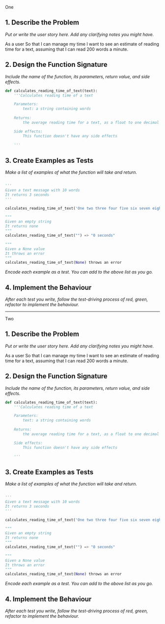 
One
## 1. Describe the Problem
_Put or write the user story here. Add any clarifying notes you might have._

As a user
So that I can manage my time
I want to see an estimate of reading time for a text, assuming that I can read 200 words a minute.

## 2. Design the Function Signature
_Include the name of the function, its parameters, return value, and side effects._
```python
def calculates_reading_time_of_text(text):
    '''Calculates reading time of a text

    Parameters:
        text: a string containing words
    
    Returns:
        the average reading time for a text, as a float to one decimal place

    Side effects:
        This function doesn't have any side effects
    
    '''
```

## 3. Create Examples as Tests

_Make a list of examples of what the function will take and return._

```python

'''
Given a text message with 10 words
It returns 3 seconds
'''

calculates_reading_time_of_text('One two three four five six seven eight nine ten') => "3 seconds"

"""
Given an empty string
It returns none
"""
calculates_reading_time_of_text("") => "0 seconds"

"""
Given a None value
It throws an error
"""
calculates_reading_time_of_text(None) throws an error
```


_Encode each example as a test. You can add to the above list as you go._

## 4. Implement the Behaviour

_After each test you write, follow the test-driving process of red, green, refactor to implement the behaviour._


--------------------------------------------------------------------------

Two
## 1. Describe the Problem
_Put or write the user story here. Add any clarifying notes you might have._

As a user
So that I can manage my time
I want to see an estimate of reading time for a text, assuming that I can read 200 words a minute.

## 2. Design the Function Signature
_Include the name of the function, its parameters, return value, and side effects._
```python
def calculates_reading_time_of_text(text):
    '''Calculates reading time of a text

    Parameters:
        text: a string containing words
    
    Returns:
        the average reading time for a text, as a float to one decimal place

    Side effects:
        This function doesn't have any side effects
    
    '''
```

## 3. Create Examples as Tests

_Make a list of examples of what the function will take and return._

```python

'''
Given a text message with 10 words
It returns 3 seconds
'''

calculates_reading_time_of_text('One two three four five six seven eight nine ten') => "3 seconds"

"""
Given an empty string
It returns none
"""
calculates_reading_time_of_text("") => "0 seconds"

"""
Given a None value
It throws an error
"""
calculates_reading_time_of_text(None) throws an error
```


_Encode each example as a test. You can add to the above list as you go._

## 4. Implement the Behaviour

_After each test you write, follow the test-driving process of red, green, refactor to implement the behaviour._



